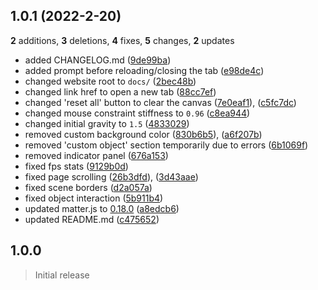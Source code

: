 ## 1.0.1 (2022-2-20)
**2** additions, **3** deletions, **4** fixes, **5** changes, **2** updates

- added CHANGELOG.md ([9de99ba](https://github.com/elixirbuild/vantage-playground/commit/9de99ba))
- added prompt before reloading/closing the tab ([e98de4c](https://github.com/elixirbuild/vantage-playground/commit/e98de4c))
- changed website root to `docs/` ([2bec48b](https://github.com/elixirbuild/vantage-playground/commit/2bec48b))
- changed link href to open a new tab ([88cc7ef](https://github.com/elixirbuild/vantage-playground/commit/86cc7e5))
- changed 'reset all' button to clear the canvas ([7e0eaf1](https://github.com/elixirbuild/vantage-playground/commit/7e0eaf1)), ([c5fc7dc](https://github.com/elixirbuild/vantage-playground/commit/c5fc7dc))
- changed mouse constraint stiffness to `0.96` ([c8ea944](https://github.com/elixirbuild/vantage-playground/commit/c8ea944))
- changed initial gravity to `1.5` ([4833029](https://github.com/elixirbuild/vantage-playground/commit/4833029))
- removed custom background color ([830b6b5](https://github.com/elixirbuild/vantage-playground/commit/830b6b5)), ([a6f207b](https://github.com/elixirbuild/vantage-playground/commit/a6f207b))
- removed 'custom object' section temporarily due to errors ([6b1069f](https://github.com/elixirbuild/vantage-playground/commit/6b1069f))
- removed indicator panel ([676a153](https://github.com/elixirbuild/vantage-playground/commit/676a153))
- fixed fps stats ([9129b0d](https://github.com/elixirbuild/vantage-playground/commit/9129b0d))
- fixed page scrolling ([26b3dfd](https://github.com/elixirbuild/vantage-playground/commit/26b3dfd)), ([3d43aae](https://github.com/elixirbuild/vantage-playground/commit/3d43aae))
- fixed scene borders ([d2a057a](https://github.com/elixirbuild/vantage-playground/commit/d2a057a))
- fixed object interaction ([5b911b4](https://github.com/elixirbuild/vantage-playground/commit/5b911b4))
- updated matter.js to [0.18.0](https://github.com/liabru/matter-js/blob/master/CHANGELOG.md#0180-2021-12-15)
 ([a8edcb6](https://github.com/elixirbuild/vantage-playground/commit/a8edcb6))
- updated README.md ([c475652](https://github.com/elixirbuild/vantage-playground/commit/c475652))

## 1.0.0
> Initial release
